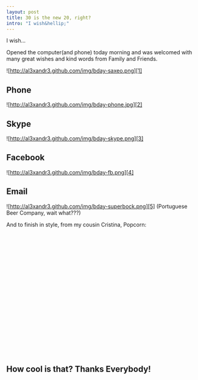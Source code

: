 ```yaml
--- 
layout: post
title: 30 is the new 20, right?
intro: "I wish&hellip;"
---
```


I wish...

Opened the computer(and phone) today morning and was welcomed with many great
wishes and kind words from Family and Friends.

![http://al3xandr3.github.com/img/bday-saxeo.png][1]

## Phone

![http://al3xandr3.github.com/img/bday-phone.jpg][2]

## Skype

![http://al3xandr3.github.com/img/bday-skype.png][3]

## Facebook

![http://al3xandr3.github.com/img/bday-fb.png][4]

## Email

![http://al3xandr3.github.com/img/bday-superbock.png][5] (Portuguese Beer
Company, wait what???)

And to finish in style, from my cousin Cristina, Popcorn:

<object width="560" height="315"><param name="movie" value="http://www.youtube.com/v/AvDvTnTGjgQ?version=3&amp;hl=en_US"></param><param name="allowFullScreen" value="true"></param><param name="allowscriptaccess" value="always"></param><embed src="http://www.youtube.com/v/AvDvTnTGjgQ?version=3&amp;hl=en_US" type="application/x-shockwave-flash" width="560" height="315" allowscriptaccess="always" allowfullscreen="true"></embed></object>


## How cool is that? Thanks Everybody!


   [1]: http://al3xandr3.github.com/img/bday-saxeo.png
   [2]: http://al3xandr3.github.com/img/bday-phone.jpg
   [3]: http://al3xandr3.github.com/img/bday-skype.png
   [4]: http://al3xandr3.github.com/img/bday-fb.png
   [5]: http://al3xandr3.github.com/img/bday-superbock.png

